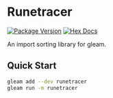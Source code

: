 # Runetracer

[![Package Version](https://img.shields.io/hexpm/v/glort)](https://hex.pm/packages/glort)
[![Hex Docs](https://img.shields.io/badge/hex-docs-ffaff3)](https://hexdocs.pm/glort/)

An import sorting library for gleam.

## Quick Start

```sh
gleam add --dev runetracer
gleam run -m runetracer
```
